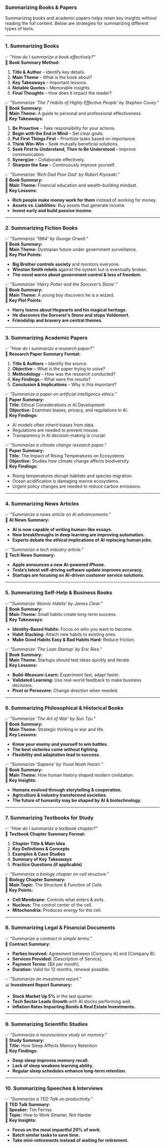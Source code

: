 ### Summarizing Books & Papers  

Summarizing books and academic papers helps retain key insights without reading the full content. Below are strategies for summarizing different types of texts.

---

### 1. Summarizing Books  

✅ *"How do I summarize a book effectively?"*  
📌 **Book Summary Method:**  
1. **Title & Author** – Identify key details.  
2. **Main Theme** – What is the book about?  
3. **Key Takeaways** – Important lessons.  
4. **Notable Quotes** – Memorable insights.  
5. **Final Thoughts** – How does it impact the reader?  

✅ *"Summarize 'The 7 Habits of Highly Effective People' by Stephen Covey."*  
📖 **Book Summary:**  
📌 **Main Theme:** A guide to personal and professional effectiveness.  
🔹 **Key Takeaways:**  
1. **Be Proactive** – Take responsibility for your actions.  
2. **Begin with the End in Mind** – Set clear goals.  
3. **Put First Things First** – Prioritize tasks based on importance.  
4. **Think Win-Win** – Seek mutually beneficial solutions.  
5. **Seek First to Understand, Then to Be Understood** – Improve communication.  
6. **Synergize** – Collaborate effectively.  
7. **Sharpen the Saw** – Continuously improve yourself.  

✅ *"Summarize 'Rich Dad Poor Dad' by Robert Kiyosaki."*  
📖 **Book Summary:**  
📌 **Main Theme:** Financial education and wealth-building mindset.  
🔹 **Key Lessons:**  
- **Rich people make money work for them** instead of working for money.  
- **Assets vs. Liabilities:** Buy assets that generate income.  
- **Invest early and build passive income.**  

---

### 2. Summarizing Fiction Books  

✅ *"Summarize '1984' by George Orwell."*  
📖 **Book Summary:**  
📌 **Main Theme:** Dystopian future under government surveillance.  
🔹 **Key Plot Points:**  
- **Big Brother controls society** and monitors everyone.  
- **Winston Smith rebels** against the system but is eventually broken.  
- **The novel warns about government control & loss of freedom.**  

✅ *"Summarize 'Harry Potter and the Sorcerer’s Stone'."*  
📖 **Book Summary:**  
📌 **Main Theme:** A young boy discovers he is a wizard.  
🔹 **Key Plot Points:**  
- **Harry learns about Hogwarts and his magical heritage.**  
- **He discovers the Sorcerer’s Stone and stops Voldemort.**  
- **Friendship and bravery are central themes.**  

---

### 3. Summarizing Academic Papers  

✅ *"How do I summarize a research paper?"*  
📌 **Research Paper Summary Format:**  
1. **Title & Authors** – Identify the source.  
2. **Objective** – What is the paper trying to solve?  
3. **Methodology** – How was the research conducted?  
4. **Key Findings** – What were the results?  
5. **Conclusion & Implications** – Why is this important?  

✅ *"Summarize a paper on artificial intelligence ethics."*  
📜 **Paper Summary:**  
📌 **Title:** Ethical Considerations in AI Development  
📌 **Objective:** Examines biases, privacy, and regulations in AI.  
🔹 **Key Findings:**  
- AI models often inherit biases from data.  
- Regulations are needed to prevent misuse.  
- Transparency in AI decision-making is crucial.  

✅ *"Summarize a climate change research paper."*  
📜 **Paper Summary:**  
📌 **Title:** The Impact of Rising Temperatures on Ecosystems  
📌 **Objective:** Studies how climate change affects biodiversity.  
🔹 **Key Findings:**  
- Rising temperatures disrupt habitats and species migration.  
- Ocean acidification is damaging marine ecosystems.  
- Urgent policy changes are needed to reduce carbon emissions.  

---

### 4. Summarizing News Articles  

✅ *"Summarize a news article on AI advancements."*  
📌 **AI News Summary:**  
- **AI is now capable of writing human-like essays.**  
- **New breakthroughs in deep learning are improving automation.**  
- **Experts debate the ethical implications of AI replacing human jobs.**  

✅ *"Summarize a tech industry article."*  
📌 **Tech News Summary:**  
- **Apple announces a new AI-powered iPhone.**  
- **Tesla’s latest self-driving software update improves accuracy.**  
- **Startups are focusing on AI-driven customer service solutions.**  

---

### 5. Summarizing Self-Help & Business Books  

✅ *"Summarize 'Atomic Habits' by James Clear."*  
📖 **Book Summary:**  
📌 **Main Theme:** Small habits create long-term success.  
🔹 **Key Takeaways:**  
- **Identity-Based Habits:** Focus on who you want to become.  
- **Habit Stacking:** Attach new habits to existing ones.  
- **Make Good Habits Easy & Bad Habits Hard:** Reduce friction.  

✅ *"Summarize 'The Lean Startup' by Eric Ries."*  
📖 **Book Summary:**  
📌 **Main Theme:** Startups should test ideas quickly and iterate.  
🔹 **Key Lessons:**  
- **Build-Measure-Learn:** Experiment fast, adapt faster.  
- **Validated Learning:** Use real-world feedback to make business decisions.  
- **Pivot or Persevere:** Change direction when needed.  

---

### 6. Summarizing Philosophical & Historical Books  

✅ *"Summarize 'The Art of War' by Sun Tzu."*  
📖 **Book Summary:**  
📌 **Main Theme:** Strategic thinking in war and life.  
🔹 **Key Lessons:**  
- **Know your enemy and yourself to win battles.**  
- **The best victories come without fighting.**  
- **Flexibility and adaptation lead to success.**  

✅ *"Summarize 'Sapiens' by Yuval Noah Harari."*  
📖 **Book Summary:**  
📌 **Main Theme:** How human history shaped modern civilization.  
🔹 **Key Insights:**  
- **Humans evolved through storytelling & cooperation.**  
- **Agriculture & industry transformed societies.**  
- **The future of humanity may be shaped by AI & biotechnology.**  

---

### 7. Summarizing Textbooks for Study  

✅ *"How do I summarize a textbook chapter?"*  
📌 **Textbook Chapter Summary Format:**  
1. **Chapter Title & Main Idea**  
2. **Key Definitions & Concepts**  
3. **Examples & Case Studies**  
4. **Summary of Key Takeaways**  
5. **Practice Questions (if applicable)**  

✅ *"Summarize a biology chapter on cell structure."*  
📖 **Biology Chapter Summary:**  
📌 **Main Topic:** The Structure & Function of Cells  
🔹 **Key Points:**  
- **Cell Membrane:** Controls what enters & exits.  
- **Nucleus:** The control center of the cell.  
- **Mitochondria:** Produces energy for the cell.  

---

### 8. Summarizing Legal & Financial Documents  

✅ *"Summarize a contract in simple terms."*  
📜 **Contract Summary:**  
- **Parties Involved:** Agreement between [Company A] and [Company B].  
- **Services Provided:** [Description of Service].  
- **Payment Terms:** [$X per month].  
- **Duration:** Valid for 12 months, renewal possible.  

✅ *"Summarize an investment report."*  
📊 **Investment Report Summary:**  
- **Stock Market Up 5%** in the last quarter.  
- **Tech Sector Leads Growth** with AI stocks performing well.  
- **Inflation Rates Impacting Bonds & Real Estate Investments.**  

---

### 9. Summarizing Scientific Studies  

✅ *"Summarize a neuroscience study on memory."*  
📖 **Study Summary:**  
📌 **Title:** How Sleep Affects Memory Retention  
📌 **Key Findings:**  
- **Deep sleep improves memory recall.**  
- **Lack of sleep weakens learning ability.**  
- **Regular sleep schedules enhance long-term retention.**  

---

### 10. Summarizing Speeches & Interviews  

✅ *"Summarize a TED Talk on productivity."*  
📖 **TED Talk Summary:**  
📌 **Speaker:** Tim Ferriss  
📌 **Topic:** How to Work Smarter, Not Harder  
🔹 **Key Insights:**  
- **Focus on the most impactful 20% of work.**  
- **Batch similar tasks to save time.**  
- **Take mini-retirements instead of waiting for retirement.**  